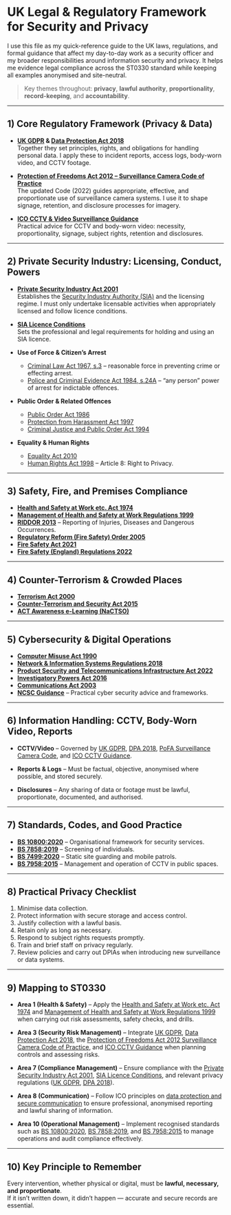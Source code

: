 # UK Legal & Regulatory Framework for Security and Privacy

I use this file as my quick-reference guide to the UK laws, regulations, and formal guidance that affect my day-to-day work as a security officer and my broader responsibilities around information security and privacy. It helps me evidence legal compliance across the ST0330 standard while keeping all examples anonymised and site-neutral.

> Key themes throughout: **privacy**, **lawful authority**, **proportionality**, **record-keeping**, and **accountability**.

---

## 1) Core Regulatory Framework (Privacy & Data)

- **[UK GDPR](https://ico.org.uk/for-organisations/uk-gdpr-guidance-and-resources/) & [Data Protection Act 2018](https://www.legislation.gov.uk/ukpga/2018/12/contents/enacted)**  
  Together they set principles, rights, and obligations for handling personal data. I apply these to incident reports, access logs, body-worn video, and CCTV footage.

- **[Protection of Freedoms Act 2012 – Surveillance Camera Code of Practice](https://www.gov.uk/government/publications/surveillance-camera-code-of-practice)**  
  The updated Code (2022) guides appropriate, effective, and proportionate use of surveillance camera systems. I use it to shape signage, retention, and disclosure processes for imagery.

- **[ICO CCTV & Video Surveillance Guidance](https://ico.org.uk/for-organisations/guide-to-data-protection/key-data-protection-themes/video-surveillance-cctv/)**  
  Practical advice for CCTV and body-worn video: necessity, proportionality, signage, subject rights, retention and disclosures.

---

## 2) Private Security Industry: Licensing, Conduct, Powers

- **[Private Security Industry Act 2001](https://www.legislation.gov.uk/ukpga/2001/12/contents)**  
  Establishes the [Security Industry Authority (SIA)](https://www.sia.homeoffice.gov.uk/Pages/home.aspx) and the licensing regime. I must only undertake licensable activities when appropriately licensed and follow licence conditions.

- **[SIA Licence Conditions](https://www.sia.homeoffice.gov.uk/Pages/licensing-licence.aspx)**  
  Sets the professional and legal requirements for holding and using an SIA licence.

- **Use of Force & Citizen’s Arrest**  
  - [Criminal Law Act 1967, s.3](https://www.legislation.gov.uk/ukpga/1967/58/section/3) – reasonable force in preventing crime or effecting arrest.  
  - [Police and Criminal Evidence Act 1984, s.24A](https://www.legislation.gov.uk/ukpga/1984/60/section/24A) – “any person” power of arrest for indictable offences.  

- **Public Order & Related Offences**  
  - [Public Order Act 1986](https://www.legislation.gov.uk/ukpga/1986/64/contents)  
  - [Protection from Harassment Act 1997](https://www.legislation.gov.uk/ukpga/1997/40/contents)  
  - [Criminal Justice and Public Order Act 1994](https://www.legislation.gov.uk/ukpga/1994/33/contents)  

- **Equality & Human Rights**  
  - [Equality Act 2010](https://www.legislation.gov.uk/ukpga/2010/15/contents)  
  - [Human Rights Act 1998](https://www.legislation.gov.uk/ukpga/1998/42/contents) – Article 8: Right to Privacy.  

---

## 3) Safety, Fire, and Premises Compliance

- **[Health and Safety at Work etc. Act 1974](https://www.legislation.gov.uk/ukpga/1974/37/contents)**  
- **[Management of Health and Safety at Work Regulations 1999](https://www.legislation.gov.uk/uksi/1999/3242/contents/made)**  
- **[RIDDOR 2013](https://www.legislation.gov.uk/uksi/2013/1471/contents/made)** – Reporting of Injuries, Diseases and Dangerous Occurrences.  
- **[Regulatory Reform (Fire Safety) Order 2005](https://www.legislation.gov.uk/uksi/2005/1541/contents/made)**  
- **[Fire Safety Act 2021](https://www.legislation.gov.uk/ukpga/2021/24/contents/enacted)**  
- **[Fire Safety (England) Regulations 2022](https://www.legislation.gov.uk/uksi/2022/547/contents/made)**  

---

## 4) Counter-Terrorism & Crowded Places

- **[Terrorism Act 2000](https://www.legislation.gov.uk/ukpga/2000/11/contents)**  
- **[Counter-Terrorism and Security Act 2015](https://www.legislation.gov.uk/ukpga/2015/6/contents/enacted)**  
- **[ACT Awareness e-Learning (NaCTSO)](https://www.gov.uk/government/news/act-awareness-elearning)**  

---

## 5) Cybersecurity & Digital Operations

- **[Computer Misuse Act 1990](https://www.legislation.gov.uk/ukpga/1990/18/contents)**  
- **[Network & Information Systems Regulations 2018](https://www.legislation.gov.uk/uksi/2018/506/contents/made)**  
- **[Product Security and Telecommunications Infrastructure Act 2022](https://www.legislation.gov.uk/ukpga/2022/46/contents/enacted)**  
- **[Investigatory Powers Act 2016](https://www.legislation.gov.uk/ukpga/2016/25/contents/enacted)**  
- **[Communications Act 2003](https://www.legislation.gov.uk/ukpga/2003/21/contents)**  
- **[NCSC Guidance](https://www.ncsc.gov.uk/collection)** – Practical cyber security advice and frameworks.  

---

## 6) Information Handling: CCTV, Body-Worn Video, Reports

- **CCTV/Video** – Governed by [UK GDPR](https://ico.org.uk/for-organisations/uk-gdpr-guidance-and-resources/), [DPA 2018](https://www.legislation.gov.uk/ukpga/2018/12/contents/enacted), [PoFA Surveillance Camera Code](https://www.gov.uk/government/publications/surveillance-camera-code-of-practice), and [ICO CCTV Guidance](https://ico.org.uk/for-organisations/guide-to-data-protection/key-data-protection-themes/video-surveillance-cctv/).  

- **Reports & Logs** – Must be factual, objective, anonymised where possible, and stored securely.  

- **Disclosures** – Any sharing of data or footage must be lawful, proportionate, documented, and authorised.  

---

## 7) Standards, Codes, and Good Practice

- **[BS 10800:2020](https://shop.bsigroup.com/products/provision-of-security-services-code-of-practice)** – Organisational framework for security services.  
- **[BS 7858:2019](https://shop.bsigroup.com/products/screening-of-individuals-working-in-a-secure-environment-code-of-practice)** – Screening of individuals.  
- **[BS 7499:2020](https://shop.bsigroup.com/products/static-site-guarding-and-mobile-patrol-service-code-of-practice)** – Static site guarding and mobile patrols.  
- **[BS 7958:2015](https://shop.bsigroup.com/products/closed-circuit-television-cctv-management-and-operation-code-of-practice)** – Management and operation of CCTV in public spaces.  

---

## 8) Practical Privacy Checklist

1. Minimise data collection.  
2. Protect information with secure storage and access control.  
3. Justify collection with a lawful basis.  
4. Retain only as long as necessary.  
5. Respond to subject rights requests promptly.  
6. Train and brief staff on privacy regularly.  
7. Review policies and carry out DPIAs when introducing new surveillance or data systems.  

---

## 9) Mapping to ST0330

- **Area 1 (Health & Safety)** – Apply the [Health and Safety at Work etc. Act 1974](https://www.legislation.gov.uk/ukpga/1974/37/contents) and [Management of Health and Safety at Work Regulations 1999](https://www.legislation.gov.uk/uksi/1999/3242/contents/made) when carrying out risk assessments, safety checks, and drills.  

- **Area 3 (Security Risk Management)** – Integrate [UK GDPR](https://ico.org.uk/for-organisations/uk-gdpr-guidance-and-resources/), [Data Protection Act 2018](https://www.legislation.gov.uk/ukpga/2018/12/contents/enacted), the [Protection of Freedoms Act 2012 Surveillance Camera Code of Practice](https://www.gov.uk/government/publications/surveillance-camera-code-of-practice), and [ICO CCTV Guidance](https://ico.org.uk/for-organisations/guide-to-data-protection/key-data-protection-themes/video-surveillance-cctv/) when planning controls and assessing risks.  

- **Area 7 (Compliance Management)** – Ensure compliance with the [Private Security Industry Act 2001](https://www.legislation.gov.uk/ukpga/2001/12/contents), [SIA Licence Conditions](https://www.sia.homeoffice.gov.uk/Pages/licensing-licence.aspx), and relevant privacy regulations ([UK GDPR](https://ico.org.uk/for-organisations/uk-gdpr-guidance-and-resources/), [DPA 2018](https://www.legislation.gov.uk/ukpga/2018/12/contents/enacted)).  

- **Area 8 (Communication)** – Follow ICO principles on [data protection and secure communication](https://ico.org.uk/for-organisations/uk-gdpr-guidance-and-resources/) to ensure professional, anonymised reporting and lawful sharing of information.  

- **Area 10 (Operational Management)** – Implement recognised standards such as [BS 10800:2020](https://shop.bsigroup.com/products/provision-of-security-services-code-of-practice), [BS 7858:2019](https://shop.bsigroup.com/products/screening-of-individuals-working-in-a-secure-environment-code-of-practice), and [BS 7958:2015](https://shop.bsigroup.com/products/closed-circuit-television-cctv-management-and-operation-code-of-practice) to manage operations and audit compliance effectively.

---

## 10) Key Principle to Remember

Every intervention, whether physical or digital, must be **lawful, necessary, and proportionate**.  
If it isn’t written down, it didn’t happen — accurate and secure records are essential.
